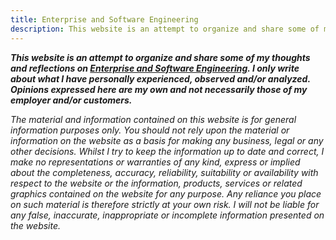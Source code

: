 ```yaml
---
title: Enterprise and Software Engineering
description: This website is an attempt to organize and share some of my thoughts and reflections on Enterprise and Software Engineering.
---
```


***This website is an attempt to organize and share some of my thoughts and reflections on [Enterprise and Software Engineering](posts/my-preferred-definitions-of-enterprise-and-software-engineering). I only write about what I have personally experienced, observed and/or analyzed. Opinions expressed here are my own and not necessarily those of my employer and/or customers.***

*The material and information contained on this website is for general information purposes only. You should not rely upon the material or information on the website as a basis for making any business, legal or any other decisions. Whilst I try to keep the information up to date and correct, I make no representations or warranties of any kind, express or implied about the completeness, accuracy, reliability, suitability or availability with respect to the website or the information, products, services or related graphics contained on the website for any purpose. Any reliance you place on such material is therefore strictly at your own risk. I will not be liable for any false, inaccurate, inappropriate or incomplete information presented on the website.*